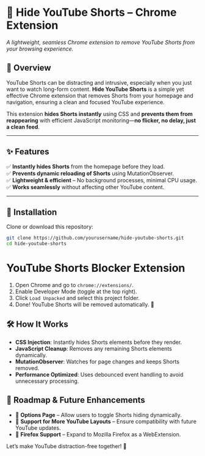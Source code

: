 # 🛑 Hide YouTube Shorts – Chrome Extension  
*A lightweight, seamless Chrome extension to remove YouTube Shorts from your browsing experience.*  

## 🚀 Overview  
YouTube Shorts can be distracting and intrusive, especially when you just want to watch long-form content. **Hide YouTube Shorts** is a simple yet effective Chrome extension that removes Shorts from your homepage and navigation, ensuring a clean and focused YouTube experience.  

This extension **hides Shorts instantly** using CSS and **prevents them from reappearing** with efficient JavaScript monitoring—**no flicker, no delay, just a clean feed**.  

---

## ✨ Features  
✅ **Instantly hides Shorts** from the homepage before they load.  
✅ **Prevents dynamic reloading of Shorts** using MutationObserver.  
✅ **Lightweight & efficient** – No background processes, minimal CPU usage.  
✅ **Works seamlessly** without affecting other YouTube content.  

---

## 🔧 Installation  
Clone or download this repository:  

```sh
git clone https://github.com/yourusername/hide-youtube-shorts.git
cd hide-youtube-shorts
```

# YouTube Shorts Blocker Extension

1. Open Chrome and go to `chrome://extensions/`.
2. Enable Developer Mode (toggle at the top right).
3. Click `Load Unpacked` and select this project folder.
4. Done! YouTube Shorts will be removed automatically. 🎉

## 🛠️ How It Works
- **CSS Injection**: Instantly hides Shorts elements before they render.
- **JavaScript Cleanup**: Removes any remaining Shorts elements dynamically.
- **MutationObserver**: Watches for page changes and keeps Shorts removed.
- **Performance Optimized**: Uses debounced event handling to avoid unnecessary processing.

## 🚀 Roadmap & Future Enhancements
- 🔹 **Options Page** – Allow users to toggle Shorts hiding dynamically.
- 🔹 **Support for More YouTube Layouts** – Ensure compatibility with future YouTube updates.
- 🔹 **Firefox Support** – Expand to Mozilla Firefox as a WebExtension.

Let’s make YouTube distraction-free together! 🚀

